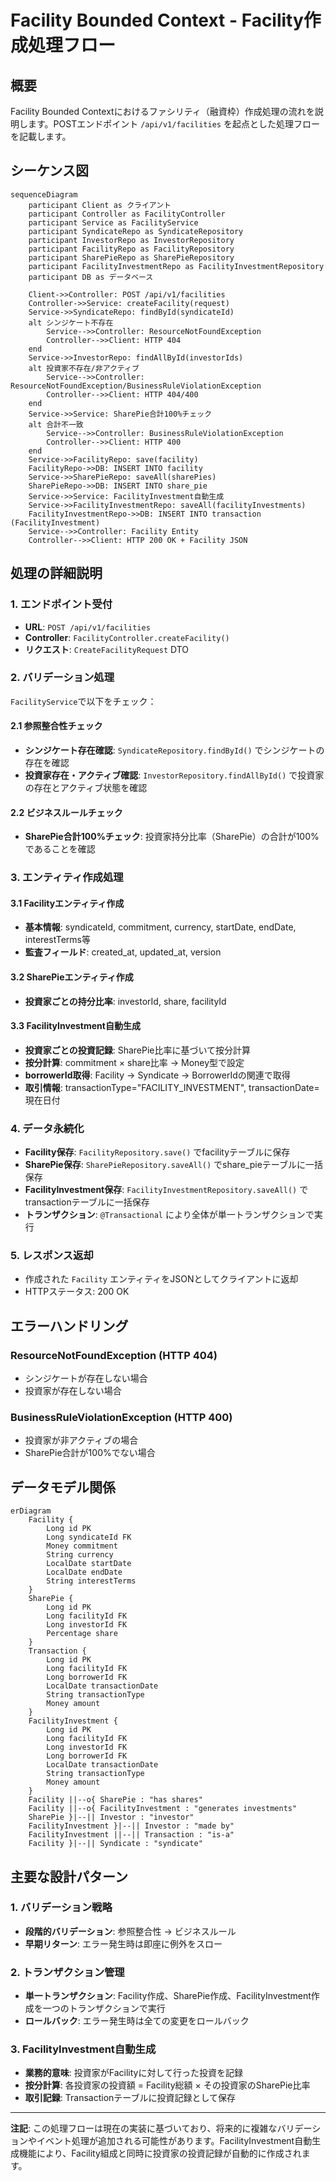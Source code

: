 # Facility Bounded Context - Facility作成処理フロー

## 概要

Facility Bounded Contextにおけるファシリティ（融資枠）作成処理の流れを説明します。POSTエンドポイント `/api/v1/facilities` を起点とした処理フローを記載します。

## シーケンス図

```mermaid
sequenceDiagram
    participant Client as クライアント
    participant Controller as FacilityController
    participant Service as FacilityService
    participant SyndicateRepo as SyndicateRepository
    participant InvestorRepo as InvestorRepository
    participant FacilityRepo as FacilityRepository
    participant SharePieRepo as SharePieRepository
    participant FacilityInvestmentRepo as FacilityInvestmentRepository
    participant DB as データベース

    Client->>Controller: POST /api/v1/facilities
    Controller->>Service: createFacility(request)
    Service->>SyndicateRepo: findById(syndicateId)
    alt シンジケート不存在
        Service-->>Controller: ResourceNotFoundException
        Controller-->>Client: HTTP 404
    end
    Service->>InvestorRepo: findAllById(investorIds)
    alt 投資家不存在/非アクティブ
        Service-->>Controller: ResourceNotFoundException/BusinessRuleViolationException
        Controller-->>Client: HTTP 404/400
    end
    Service->>Service: SharePie合計100%チェック
    alt 合計不一致
        Service-->>Controller: BusinessRuleViolationException
        Controller-->>Client: HTTP 400
    end
    Service->>FacilityRepo: save(facility)
    FacilityRepo->>DB: INSERT INTO facility
    Service->>SharePieRepo: saveAll(sharePies)
    SharePieRepo->>DB: INSERT INTO share_pie
    Service->>Service: FacilityInvestment自動生成
    Service->>FacilityInvestmentRepo: saveAll(facilityInvestments)
    FacilityInvestmentRepo->>DB: INSERT INTO transaction (FacilityInvestment)
    Service-->>Controller: Facility Entity
    Controller-->>Client: HTTP 200 OK + Facility JSON
```

## 処理の詳細説明

### 1. エンドポイント受付
- **URL**: `POST /api/v1/facilities`
- **Controller**: `FacilityController.createFacility()`
- **リクエスト**: `CreateFacilityRequest` DTO

### 2. バリデーション処理
`FacilityService`で以下をチェック：

#### 2.1 参照整合性チェック
- **シンジケート存在確認**: `SyndicateRepository.findById()` でシンジケートの存在を確認
- **投資家存在・アクティブ確認**: `InvestorRepository.findAllById()` で投資家の存在とアクティブ状態を確認

#### 2.2 ビジネスルールチェック
- **SharePie合計100%チェック**: 投資家持分比率（SharePie）の合計が100%であることを確認

### 3. エンティティ作成処理

#### 3.1 Facilityエンティティ作成
- **基本情報**: syndicateId, commitment, currency, startDate, endDate, interestTerms等
- **監査フィールド**: created_at, updated_at, version

#### 3.2 SharePieエンティティ作成
- **投資家ごとの持分比率**: investorId, share, facilityId

#### 3.3 FacilityInvestment自動生成
- **投資家ごとの投資記録**: SharePie比率に基づいて按分計算
- **按分計算**: commitment × share比率 → Money型で設定
- **borrowerId取得**: Facility → Syndicate → BorrowerIdの関連で取得
- **取引情報**: transactionType="FACILITY_INVESTMENT", transactionDate=現在日付

### 4. データ永続化
- **Facility保存**: `FacilityRepository.save()` でfacilityテーブルに保存
- **SharePie保存**: `SharePieRepository.saveAll()` でshare_pieテーブルに一括保存
- **FacilityInvestment保存**: `FacilityInvestmentRepository.saveAll()` でtransactionテーブルに一括保存
- **トランザクション**: `@Transactional` により全体が単一トランザクションで実行

### 5. レスポンス返却
- 作成された `Facility` エンティティをJSONとしてクライアントに返却
- HTTPステータス: 200 OK

## エラーハンドリング

### ResourceNotFoundException (HTTP 404)
- シンジケートが存在しない場合
- 投資家が存在しない場合

### BusinessRuleViolationException (HTTP 400)
- 投資家が非アクティブの場合
- SharePie合計が100%でない場合

## データモデル関係

```mermaid
erDiagram
    Facility {
        Long id PK
        Long syndicateId FK
        Money commitment
        String currency
        LocalDate startDate
        LocalDate endDate
        String interestTerms
    }
    SharePie {
        Long id PK
        Long facilityId FK
        Long investorId FK
        Percentage share
    }
    Transaction {
        Long id PK
        Long facilityId FK
        Long borrowerId FK
        LocalDate transactionDate
        String transactionType
        Money amount
    }
    FacilityInvestment {
        Long id PK
        Long facilityId FK
        Long investorId FK
        Long borrowerId FK
        LocalDate transactionDate
        String transactionType
        Money amount
    }
    Facility ||--o{ SharePie : "has shares"
    Facility ||--o{ FacilityInvestment : "generates investments"
    SharePie }|--|| Investor : "investor"
    FacilityInvestment }|--|| Investor : "made by"
    FacilityInvestment ||--|| Transaction : "is-a"
    Facility }|--|| Syndicate : "syndicate"
```

## 主要な設計パターン

### 1. バリデーション戦略
- **段階的バリデーション**: 参照整合性 → ビジネスルール
- **早期リターン**: エラー発生時は即座に例外をスロー

### 2. トランザクション管理
- **単一トランザクション**: Facility作成、SharePie作成、FacilityInvestment作成を一つのトランザクションで実行
- **ロールバック**: エラー発生時は全ての変更をロールバック

### 3. FacilityInvestment自動生成
- **業務的意味**: 投資家がFacilityに対して行った投資を記録
- **按分計算**: 各投資家の投資額 = Facility総額 × その投資家のSharePie比率
- **取引記録**: Transactionテーブルに投資記録として保存

---

**注記**: この処理フローは現在の実装に基づいており、将来的に複雑なバリデーションやイベント処理が追加される可能性があります。FacilityInvestment自動生成機能により、Facility組成と同時に投資家の投資記録が自動的に作成されます。
